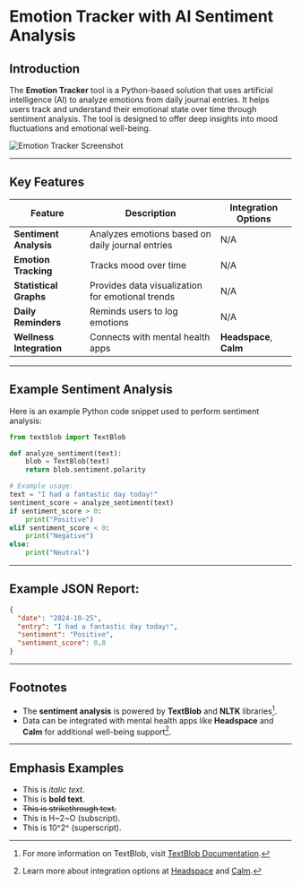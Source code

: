 
# Emotion Tracker with AI Sentiment Analysis

## Introduction
The **Emotion Tracker** tool is a Python-based solution that uses artificial intelligence (AI) to analyze emotions from daily journal entries. It helps users track and understand their emotional state over time through sentiment analysis. The tool is designed to offer deep insights into mood fluctuations and emotional well-being.

![Emotion Tracker Screenshot](https://imgur.com/a/NvzkoFO)

---

## Key Features
| Feature                | Description                                                   | Integration Options            |
|------------------------|---------------------------------------------------------------|--------------------------------|
| **Sentiment Analysis**  | Analyzes emotions based on daily journal entries              | N/A                            |
| **Emotion Tracking**    | Tracks mood over time                                         | N/A                            |
| **Statistical Graphs**  | Provides data visualization for emotional trends              | N/A                            |
| **Daily Reminders**     | Reminds users to log emotions                                 | N/A                            |
| **Wellness Integration**| Connects with mental health apps                              | **Headspace**, **Calm**        |

---

## Example Sentiment Analysis

Here is an example Python code snippet used to perform sentiment analysis:

```python
from textblob import TextBlob

def analyze_sentiment(text):
    blob = TextBlob(text)
    return blob.sentiment.polarity

# Example usage:
text = "I had a fantastic day today!"
sentiment_score = analyze_sentiment(text)
if sentiment_score > 0:
    print("Positive")
elif sentiment_score < 0:
    print("Negative")
else:
    print("Neutral")
```

---

## Example JSON Report:

```json
{
  "date": "2024-10-25",
  "entry": "I had a fantastic day today!",
  "sentiment": "Positive",
  "sentiment_score": 0.8
}
```

---

## Footnotes

- The **sentiment analysis** is powered by **TextBlob** and **NLTK** libraries[^1].
- Data can be integrated with mental health apps like **Headspace** and **Calm** for additional well-being support[^2].

[^1]: For more information on TextBlob, visit [TextBlob Documentation](https://textblob.readthedocs.io/en/dev/).
[^2]: Learn more about integration options at [Headspace](https://www.headspace.com) and [Calm](https://www.calm.com).

---

## Emphasis Examples
- This is *italic text*.
- This is **bold text**.
- ~~This is strikethrough text.~~
- This is H~2~O (subscript).
- This is 10^2^ (superscript).
